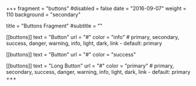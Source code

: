 +++
fragment = "buttons"
#disabled = false
date = "2016-09-07"
weight = 110
background = "secondary"

title = "Buttons Fragment"
#subtitle = ""

[[buttons]]
  text = "Button"
  url = "#"
  color = "info" # primary, secondary, success, danger, warning, info, light, dark, link - default: primary

[[buttons]]
  text = "Button"
  url = "#"
  color = "success"

[[buttons]]
  text = "Long Button"
  url = "#"
  color = "primary" # primary, secondary, success, danger, warning, info, light, dark, link - default: primary
+++
